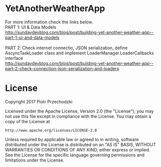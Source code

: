 # YetAnotherWeatherApp

For more information check the links below.</br>
PART 1: UI & Data Models</br>
http://sundaydevblog.com/blog/post/building-yet-another-weather-app--part-1-ui-and-data-models
</br>
</br>
PART 2: Check internet connectio, JSON serialization, define AscyncTaskLoader class and implement LoaderManager.LoaderCallbacks<D> interface</br>
http://sundaydevblog.com/blog/post/building-yet-another-weather-app--part-2-check-connection-json-serialization-and-loaders

# License
Copyright 2017 Piotr Przechodzki

Licensed under the Apache License, Version 2.0 (the "License");
you may not use this file except in compliance with the License.
You may obtain a copy of the License at

    http://www.apache.org/licenses/LICENSE-2.0

Unless required by applicable law or agreed to in writing, software
distributed under the License is distributed on an "AS IS" BASIS,
WITHOUT WARRANTIES OR CONDITIONS OF ANY KIND, either express or implied.
See the License for the specific language governing permissions and
limitations under the License.

